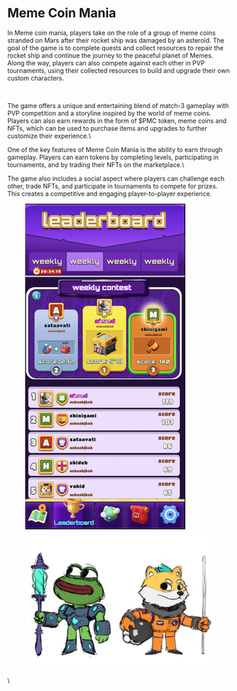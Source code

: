 # Meme Coin Mania

In Meme coin mania, players take on the role of a group of meme coins stranded on Mars after their rocket ship was damaged by an asteroid. The goal of the game is to complete quests and collect resources to repair the rocket ship and continue the journey to the peaceful planet of Memes. Along the way, players can also compete against each other in PVP tournaments, using their collected resources to build and upgrade their own custom characters.

<figure><img src="../../.gitbook/assets/meme coin mania.jpeg" alt=""><figcaption></figcaption></figure>

The game offers a unique and entertaining blend of match-3 gameplay with PVP competition and a storyline inspired by the world of meme coins. Players can also earn rewards in the form of $PMC token, meme coins and NFTs, which can be used to purchase items and upgrades to further customize their experience.\


One of the key features of Meme Coin Mania is the ability to earn through gameplay. Players can earn tokens by completing levels, participating in tournaments, and by trading their NFTs on the marketplace.\


The game also includes a social aspect where players can challenge each other, trade NFTs, and participate in tournaments to compete for prizes. This creates a competitive and engaging player-to-player experience.

<div>

<figure><img src="../../.gitbook/assets/Screen Shot 2023-05-25 at 5.07.02 PM.png" alt="" width="361"><figcaption></figcaption></figure>

 

<figure><img src="../../.gitbook/assets/photo_2023-05-25 23.19.31.jpeg" alt=""><figcaption></figcaption></figure>

</div>

\

